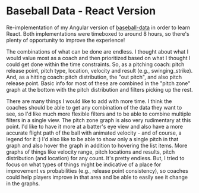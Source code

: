 # Baseball Data - React Version

Re-implementation of my Angular version of [baseball-data](https://github.com/skaiser/baseball-data) in order to learn React. Both implementations were timeboxed to around 8 hours, so there's plenty of opportunity to improve the experience!

The combinations of what can be done are endless. I thought about what I would value most as a coach and then prioritized based on what I thought I could get done within the time constraints. So, as a pitching coach: pitch release point, pitch type, location, velocity and result (e.g., swinging_strike). And, as a hitting coach: pitch distribution, the "out pitch", and also pitch release point. Basic info for most of these are combined in the "pitch zone" graph at the bottom with the pitch distribution and filters picking up the rest.

There are many things I would like to add with more time. I think the coaches should be able to get any combination of the data they want to see, so I'd like much more flexible filters and to be able to combine multiple filters in a single view. The pitch zone graph is also very rudimentary at this point. I'd like to have it more at a batter's eye view and also have a more accurate flight path of the ball with animated velocity - and of course, a legend for it :) I'd also like to be able to show only a single pitch in that graph and also hover the graph in addition to hovering the list items. More graphs of things like velocity range, pitch locations and results, pitch distribution (and location) for any count. It's pretty endless. But, I tried to focus on what types of things might be indicative of a place for improvement vs probabilities (e.g., release point consistency), so coaches could help players improve in that area and be able to easily see it change in the graphs.
